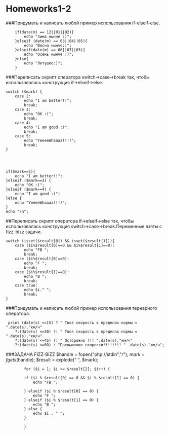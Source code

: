 # Homeworks1-2


###Придумать и написать любой пример использования if-elseif-else.



        if(date(m) == 12||01||02){
            echo "Зима нынче :)";
        }elseif (date(m) == 03||04||05){
            echo "Весна нынче:)";
        }elseif(date(m) == 06||07||03){
            echo "Осень нынче :)";
        }else{
            echo "Летушко:)";
        }
        
        



###Переписать скрипт оператора switch->case->break так, чтобы использовалась конструкция if->elseif->else.

    switch ($mark) {
        case 2:
            echo "I am better!!";
            break;
        case 3:
            echo "OK :(";
            break;
        case 4:
            echo "I am good :)";
            break;
        case 5:
            echo "YeeeeWhaaaa!!!!";
            break;
    }

  


    if($mark==2){
        echo "I am better!!";
    }elseif ($mark==3) {
        echo "OK :(";
    }elseif ($mark==4) {
        echo "I am good :)";
    }else {
        echo "YeeeeWhaaaa!!!!";
    }
    echo "\n";



##Переписать скрипт оператора if->elseif->else так, чтобы использовалась конструкция switch->case->break.Переменные взяты с fizz-bizz задачи.
    

    switch (isset($result[0]) && isset($result[1])){
        case ($i%$result[0]==0 && $i%$result[1]==0):
            echo "FB ";
            break;
        case ($i%$result[0]==0):
            echo "F ";
            break;
        case ($i%$result[1]==0):
            echo "B ";
            break;
        case true:
            echo $i." ";
            break;
    }


###Придумать и написать любой пример использования тернарного оператора.

     print (date(s) <=15) ? " Твоя скорость в пределах нормы = ".date(s)."км/ч"
        ?:(date(s) <=30) ?: " Твоя скорость в пределах нормы = ".date(s)."км/ч"
        ?:(date(s) <=45) ?: " Осторожно !!! ".date(s)."км/ч"
        ?:(date(s) <=60) : "Превышение скорости!!!!!!!! " .date(s)."км/ч";








###ЗАДАЧА FIZZ-BIZZ
            $handle = fopen("php://stdin","r");
            $mark = fgets($handle);
            $result = explode(" ", $mark);

            for ($i = 1; $i <= $result[2]; $i++) {

            if ($i % $result[0] == 0 && $i % $result[1] == 0) {
                echo "FB ";

            } elseif ($i % $result[0] == 0) {
                echo "F ";
            } elseif ($i % $result[1] == 0) {
                echo "B ";
            } else {
                echo $i . " ";
            }

            }










